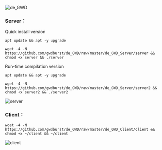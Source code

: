 ![de_GWD](https://i.loli.net/2019/06/05/5cf78011df0b260138.png)


### Server：
Quick install version
```
apt update && apt -y upgrade

wget -4 -N https://github.com/gwdburst/de_GWD/raw/master/de_GWD_Server/server && chmod +x server && ./server
```

Run-time compilation version
```
apt update && apt -y upgrade

wget -4 -N https://github.com/gwdburst/de_GWD/raw/master/de_GWD_Server/server2 && chmod +x server2 && ./server2
```

![server](https://i.loli.net/2019/06/06/5cf80b7f5406d24591.png)

### Client：
```
wget -4 -N https://github.com/gwdburst/de_GWD/raw/master/de_GWD_Client/client && chmod +x ~/client && ~/client
```
![client](https://i.loli.net/2019/06/06/5cf80b8da7ed137743.png)



